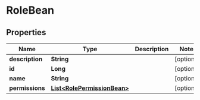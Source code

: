 
# RoleBean

## Properties
Name | Type | Description | Notes
------------ | ------------- | ------------- | -------------
**description** | **String** |  |  [optional]
**id** | **Long** |  |  [optional]
**name** | **String** |  |  [optional]
**permissions** | [**List&lt;RolePermissionBean&gt;**](RolePermissionBean.md) |  |  [optional]



